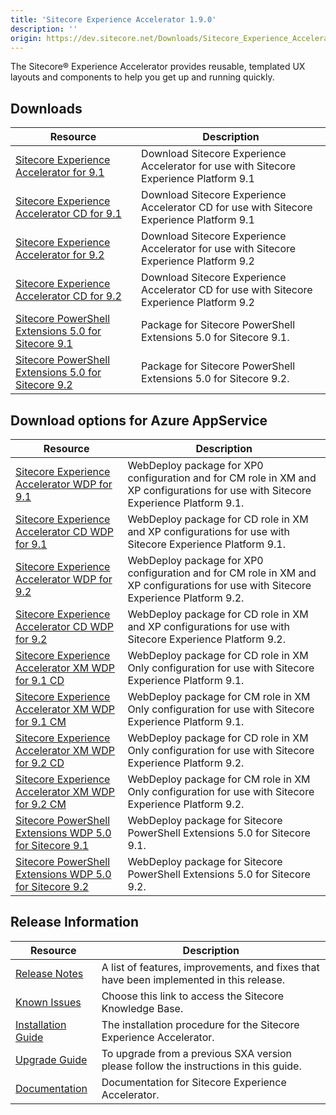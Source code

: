 ```yaml
---
title: 'Sitecore Experience Accelerator 1.9.0'
description: ''
origin: https://dev.sitecore.net/Downloads/Sitecore_Experience_Accelerator/19/Sitecore_Experience_Accelerator_190.aspx
---
```


The Sitecore® Experience Accelerator provides reusable, templated UX layouts and components to help you get up and running quickly.

## Downloads

| Resource                                                                                                                                                                                                                                                                | Description                                                                               |
| ----------------------------------------------------------------------------------------------------------------------------------------------------------------------------------------------------------------------------------------------------------------------- | ----------------------------------------------------------------------------------------- |
| [Sitecore Experience Accelerator for 9.1](https://scdp.blob.core.windows.net/downloads/Sitecore%20Experience%20Accelerator/19/Sitecore%20Experience%20Accelerator%20190/Secure/ZIP/Sitecore%20Experience%20Accelerator%201.9.0%20rev.%20190528%20for%209.1.zip)         | Download Sitecore Experience Accelerator for use with Sitecore Experience Platform 9.1    |
| [Sitecore Experience Accelerator CD for 9.1](https://scdp.blob.core.windows.net/downloads/Sitecore%20Experience%20Accelerator/19/Sitecore%20Experience%20Accelerator%20190/Secure/ZIP/Sitecore%20Experience%20Accelerator%201.9.0%20rev.%20190528%20for%209.1%20CD.zip) | Download Sitecore Experience Accelerator CD for use with Sitecore Experience Platform 9.1 |
| [Sitecore Experience Accelerator for 9.2](https://scdp.blob.core.windows.net/downloads/Sitecore%20Experience%20Accelerator/19/Sitecore%20Experience%20Accelerator%20190/Secure/ZIP/Sitecore%20Experience%20Accelerator%201.9.0%20rev.%20190528%20for%209.2.zip)         | Download Sitecore Experience Accelerator for use with Sitecore Experience Platform 9.2    |
| [Sitecore Experience Accelerator CD for 9.2](https://scdp.blob.core.windows.net/downloads/Sitecore%20Experience%20Accelerator/19/Sitecore%20Experience%20Accelerator%20190/Secure/ZIP/Sitecore%20Experience%20Accelerator%201.9.0%20rev.%20190528%20for%209.2%20CD.zip) | Download Sitecore Experience Accelerator CD for use with Sitecore Experience Platform 9.2 |
| [Sitecore PowerShell Extensions 5.0 for Sitecore 9.1](https://scdp.blob.core.windows.net/downloads/Sitecore%20Experience%20Accelerator/19/Sitecore%20Experience%20Accelerator%20190/Secure/ZIP/Sitecore%20PowerShell%20Extensions-5.0.zip)                              | Package for Sitecore PowerShell Extensions 5.0 for Sitecore 9.1.                          |
| [Sitecore PowerShell Extensions 5.0 for Sitecore 9.2](https://scdp.blob.core.windows.net/downloads/Sitecore%20Experience%20Accelerator/19/Sitecore%20Experience%20Accelerator%20190/Secure/ZIP/Sitecore%20PowerShell%20Extensions-5.0%20for%209.2.zip)                  | Package for Sitecore PowerShell Extensions 5.0 for Sitecore 9.2.                          |

## Download options for Azure AppService

| Resource                                                                                                                                                                                                                                                                                  | Description                                                                                                                        |
| ----------------------------------------------------------------------------------------------------------------------------------------------------------------------------------------------------------------------------------------------------------------------------------------- | ---------------------------------------------------------------------------------------------------------------------------------- |
| [Sitecore Experience Accelerator WDP for 9.1](https://scdp.blob.core.windows.net/downloads/Sitecore%20Experience%20Accelerator/19/Sitecore%20Experience%20Accelerator%20190/Secure/WDP/Sitecore%20Experience%20Accelerator%201.9.0%20rev.%20190528%20for%209.1.scwdp.zip)                 | WebDeploy package for XP0 configuration and for CM role in XM and XP configurations for use with Sitecore Experience Platform 9.1. |
| [Sitecore Experience Accelerator CD WDP for 9.1](https://scdp.blob.core.windows.net/downloads/Sitecore%20Experience%20Accelerator/19/Sitecore%20Experience%20Accelerator%20190/Secure/WDP/Sitecore%20Experience%20Accelerator%201.9.0%20rev.%20190528%20for%209.1%20CD.scwdp.zip)         | WebDeploy package for CD role in XM and XP configurations for use with Sitecore Experience Platform 9.1.                           |
| [Sitecore Experience Accelerator WDP for 9.2](https://scdp.blob.core.windows.net/downloads/Sitecore%20Experience%20Accelerator/19/Sitecore%20Experience%20Accelerator%20190/Secure/WDP/Sitecore%20Experience%20Accelerator%201.9.0%20rev.%20190528%20for%209.2.scwdp.zip)                 | WebDeploy package for XP0 configuration and for CM role in XM and XP configurations for use with Sitecore Experience Platform 9.2. |
| [Sitecore Experience Accelerator CD WDP for 9.2](https://scdp.blob.core.windows.net/downloads/Sitecore%20Experience%20Accelerator/19/Sitecore%20Experience%20Accelerator%20190/Secure/WDP/Sitecore%20Experience%20Accelerator%201.9.0%20rev.%20190528%20for%209.2%20CD.scwdp.zip)         | WebDeploy package for CD role in XM and XP configurations for use with Sitecore Experience Platform 9.2.                           |
| [Sitecore Experience Accelerator XM WDP for 9.1 CD](https://scdp.blob.core.windows.net/downloads/Sitecore%20Experience%20Accelerator/19/Sitecore%20Experience%20Accelerator%20190/Secure/WDP/Sitecore%20Experience%20Accelerator%20XM%201.9.0%20rev.%20190528%20for%209.1%20CD.scwdp.zip) | WebDeploy package for CD role in XM Only configuration for use with Sitecore Experience Platform 9.1.                              |
| [Sitecore Experience Accelerator XM WDP for 9.1 CM](https://scdp.blob.core.windows.net/downloads/Sitecore%20Experience%20Accelerator/19/Sitecore%20Experience%20Accelerator%20190/Secure/WDP/Sitecore%20Experience%20Accelerator%20XM%201.9.0%20rev.%20190528%20for%209.1.scwdp.zip)      | WebDeploy package for CM role in XM Only configuration for use with Sitecore Experience Platform 9.1.                              |
| [Sitecore Experience Accelerator XM WDP for 9.2 CD](https://scdp.blob.core.windows.net/downloads/Sitecore%20Experience%20Accelerator/19/Sitecore%20Experience%20Accelerator%20190/Secure/WDP/Sitecore%20Experience%20Accelerator%20XM%201.9.0%20rev.%20190528%20for%209.2%20CD.scwdp.zip) | WebDeploy package for CD role in XM Only configuration for use with Sitecore Experience Platform 9.2.                              |
| [Sitecore Experience Accelerator XM WDP for 9.2 CM](https://scdp.blob.core.windows.net/downloads/Sitecore%20Experience%20Accelerator/19/Sitecore%20Experience%20Accelerator%20190/Secure/WDP/Sitecore%20Experience%20Accelerator%20XM%201.9.0%20rev.%20190528%20for%209.2.scwdp.zip)      | WebDeploy package for CM role in XM Only configuration for use with Sitecore Experience Platform 9.2.                              |
| [Sitecore PowerShell Extensions WDP 5.0 for Sitecore 9.1](https://scdp.blob.core.windows.net/downloads/Sitecore%20Experience%20Accelerator/19/Sitecore%20Experience%20Accelerator%20190/Secure/WDP/Sitecore%20PowerShell%20Extensions-5.0.scwdp.zip)                                      | WebDeploy package for Sitecore PowerShell Extensions 5.0 for Sitecore 9.1.                                                         |
| [Sitecore PowerShell Extensions WDP 5.0 for Sitecore 9.2](https://scdp.blob.core.windows.net/downloads/Sitecore%20Experience%20Accelerator/19/Sitecore%20Experience%20Accelerator%20190/Secure/WDP/Sitecore%20PowerShell%20Extensions-5.0%20for%209.2.scwdp.zip)                          | WebDeploy package for Sitecore PowerShell Extensions 5.0 for Sitecore 9.2.                                                         |

## Release Information

| Resource                                                                                                                                                                                  | Description                                                                             |
| ----------------------------------------------------------------------------------------------------------------------------------------------------------------------------------------- | --------------------------------------------------------------------------------------- |
| [Release Notes](/downloads/Sitecore_Experience_Accelerator/19/Sitecore_Experience_Accelerator_190/Release_Notes)                                                                          | A list of features, improvements, and fixes that have been implemented in this release. |
| [Known Issues](https://kb.sitecore.net/articles/196733)                                                                                                                                   | Choose this link to access the Sitecore Knowledge Base.                                 |
| [Installation Guide](https://scdp.blob.core.windows.net/downloads/Sitecore%20Experience%20Accelerator/19/Sitecore%20Experience%20Accelerator%20190/Secure/SXA-1.9-Installation-Guide.pdf) | The installation procedure for the Sitecore Experience Accelerator.                     |
| [Upgrade Guide](https://scdp.blob.core.windows.net/downloads/Sitecore%20Experience%20Accelerator/19/Sitecore%20Experience%20Accelerator%20190/Secure/SXA-1.9-Upgrade-Guide.pdf)           | To upgrade from a previous SXA version please follow the instructions in this guide.    |
| [Documentation](https://doc.sitecore.com/developers/sxa/18/sitecore-experience-accelerator/en/index-en.html)                                                                              | Documentation for Sitecore Experience Accelerator.                                      |
